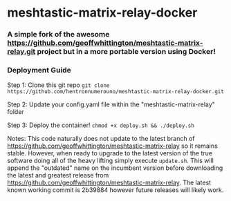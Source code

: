 # meshtastic-matrix-relay-docker
### A simple fork of the awesome https://github.com/geoffwhittington/meshtastic-matrix-relay.git project but in a more portable version using Docker!

### Deployment Guide
Step 1: Clone this git repo
`git clone https://github.com/hentronnumerouno/meshtastic-matrix-relay-docker.git`

Step 2: Update your config.yaml file within the "meshtastic-matrix-relay" folder

Step 3: Deploy the container!
`chmod +x deploy.sh && ./deploy.sh`

Notes: This code naturally does not update to the latest branch of https://github.com/geoffwhittington/meshtastic-matrix-relay so it remains stable. However, when ready to upgrade to the latest version of the true software doing all of the heavy lifting simply execute `update.sh`. This will append the "outdated" name on the incumbent version before downloading the latest and greatest release from https://github.com/geoffwhittington/meshtastic-matrix-relay. The latest known working commit is 2b39884 however future releases will likely work.
